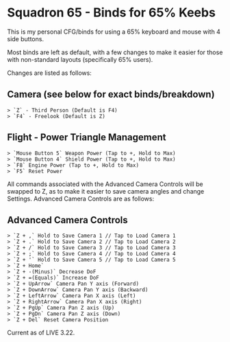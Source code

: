 # Squadron 65 - Binds for 65% Keebs

This is my personal CFG/binds for using a 65% keyboard and mouse with 4 side buttons.

Most binds are left as default, with a few changes to make it easier for those with non-standard layouts (specifically 65% users).

Changes are listed as follows:
  
  ## Camera (see below for exact binds/breakdown)
    > `Z` - Third Person (Default is F4)
    > `F4` - Freelook (Default is Z)

  ## Flight - Power Triangle Management
    > `Mouse Button 5` Weapon Power (Tap to +, Hold to Max)
    > `Mouse Button 4` Shield Power (Tap to +, Hold to Max)
    > `F8` Engine Power (Tap to +, Hold to Max)
    > `F5` Reset Power
  
  All commands associated with the Advanced Camera Controls will be swapped to Z, as to make it easier to save camera angles and change Settings. Advanced Camera Controls are as follows:

  ## Advanced Camera Controls
    > `Z + ,` Hold to Save Camera 1 // Tap to Load Camera 1
    > `Z + .` Hold to Save Camera 2 // Tap to Load Camera 2
    > `Z + /` Hold to Save Camera 3 // Tap to Load Camera 3
    > `Z + ;` Hold to Save Camera 4 // Tap to Load Camera 4
    > `Z + '` Hold to Save Camera 5 // Tap to Load Camera 5
    > `Z + Home`
    > `Z + -(Minus)` Decrease DoF
    > `Z + =(Equals)` Increase DoF
    > `Z + UpArrow` Camera Pan Y axis (Forward)
    > `Z + DownArrow` Camera Pan Y axis (Backward)
    > `Z + LeftArrow` Camera Pan X axis (Left)
    > `Z + RightArrow` Camera Pan X axis (Right)
    > `Z + PgUp` Camera Pan Z axis (Up)
    > `Z + PgDn` Camera Pan Z axis (Down)
    > `Z + Del` Reset Camera Position

Current as of LIVE 3.22.
